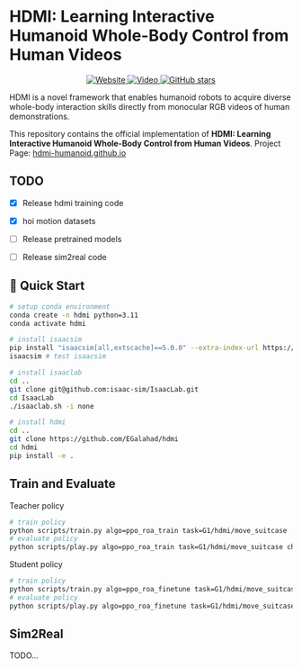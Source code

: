 # HDMI: Learning Interactive Humanoid Whole-Body Control from Human Videos

<div align="center">

<!-- Website badge -->
<a href="https://hdmi-humanoid.github.io/">
  <img alt="Website" src="https://img.shields.io/badge/Website-Visit-blue?style=flat&logo=google-chrome"/>
</a>

<!-- Video badge -->
<a href="https://www.youtube.com/watch?v=GvIBzM7ieaA&list=PL0WMh2z6WXob0roqIb-AG6w7nQpCHyR0Z&index=12">
  <img alt="Video" src="https://img.shields.io/badge/Video-YouTube-red?style=flat&logo=youtube"/>
</a>

<!-- Arxiv badge (uncomment when ready) -->
<!--
<a href="https://arxiv.org/pdf/2502.01143">
  <img alt="Arxiv" src="https://img.shields.io/badge/Paper-Arxiv-b31b1b?style=flat&logo=arxiv"/>
</a>
-->

<a href="https://github.com/LeCAR-Lab/HDMI/stargazers">
    <img alt="GitHub stars" src="https://img.shields.io/github/stars/LeCAR-Lab/HDMI?style=social"/>
</a>


</div>

HDMI is a novel framework that enables humanoid robots to acquire diverse whole-body interaction skills directly from monocular RGB videos of human demonstrations.

This repository contains the official implementation of **HDMI: Learning Interactive Humanoid Whole-Body Control from Human Videos**.
Project Page: [hdmi-humanoid.github.io](https://hdmi-humanoid.github.io/#/)


## TODO
- [x] Release hdmi training code 
- [x] hoi motion datasets
- [ ] Release pretrained models
- [ ] Release sim2real code


## 🚀 Quick Start

```bash
# setup conda environment
conda create -n hdmi python=3.11
conda activate hdmi

# install isaacsim
pip install "isaacsim[all,extscache]==5.0.0" --extra-index-url https://pypi.nvidia.com
isaacsim # test isaacsim

# install isaaclab
cd ..
git clone git@github.com:isaac-sim/IsaacLab.git
cd IsaacLab
./isaaclab.sh -i none

# install hdmi
cd ..
git clone https://github.com/EGalahad/hdmi
cd hdmi
pip install -e .

```

## Train and Evaluate

Teacher policy 
```bash
# train policy
python scripts/train.py algo=ppo_roa_train task=G1/hdmi/move_suitcase
# evaluate policy
python scripts/play.py algo=ppo_roa_train task=G1/hdmi/move_suitcase checkpoint_path=run:<wandb-run-path>
```

Student policy
```bash
# train policy
python scripts/train.py algo=ppo_roa_finetune task=G1/hdmi/move_suitcase checkpoint_path=run:<teacher_wandb-run-path>
# evaluate policy
python scripts/play.py algo=ppo_roa_finetune task=G1/hdmi/move_suitcase checkpoint_path=run:<student_wandb-run-path>
```
## Sim2Real

TODO...
